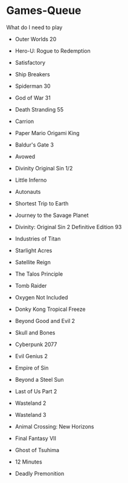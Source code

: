 # Games-Queue
What do I need to play

* Outer Worlds 20
* Hero-U: Rogue to Redemption
* Satisfactory

* Ship Breakers
* Spiderman 30
* God of War 31
* Death Stranding 55
* Carrion
* Paper Mario Origami King
* Baldur's Gate 3
* Avowed
* Divinity Original Sin 1/2
* Little Inferno
* Autonauts
* Shortest Trip to Earth
* Journey to the Savage Planet
* Divinity: Original Sin 2 Definitive Edition 93
* Industries of Titan
* Starlight Acres
* Satellite Reign
* The Talos Principle
* Tomb Raider
* Oxygen Not Included
* Donky Kong Tropical Freeze
* Beyond Good and Evil 2
* Skull and Bones
* Cyberpunk 2077
* Evil Genius 2
* Empire of Sin
* Beyond a Steel Sun
* Last of Us Part 2
* Wasteland 2
* Wasteland 3
* Animal Crossing: New Horizons
* Final Fantasy VII
* Ghost of Tsuhima
* 12 Minutes
* Deadly Premonition

